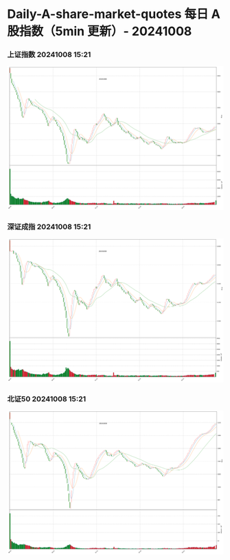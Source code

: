 
# Daily-A-share-market-quotes 每日 A 股指数（5min 更新）- 20241008

### 上证指数 20241008 15:21
![](./fig/2024/10/20241008-sh000001.png)

### 深证成指 20241008 15:21
![](./fig/2024/10/20241008-sz399001.png)

### 北证50 20241008 15:21
![](./fig/2024/10/20241008-bj899050.png)
